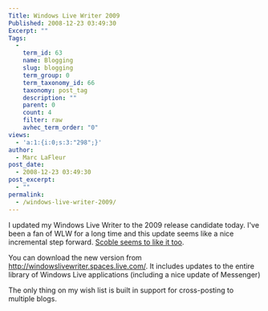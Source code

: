 ```yaml
---
Title: Windows Live Writer 2009
Published: 2008-12-23 03:49:30
Excerpt: ""
Tags:
  - 
    term_id: 63
    name: Blogging
    slug: blogging
    term_group: 0
    term_taxonomy_id: 66
    taxonomy: post_tag
    description: ""
    parent: 0
    count: 4
    filter: raw
    avhec_term_order: "0"
views:
  - 'a:1:{i:0;s:3:"298";}'
author:
  - Marc LaFleur
post_date:
  - 2008-12-23 03:49:30
post_excerpt:
  - ""
permalink:
  - /windows-live-writer-2009/
---
```

<p>I updated my Windows Live Writer to the 2009 release candidate today. I've been a fan of WLW for a long time and this update seems like a nice incremental step forward. <a href="http://scobleizer.com/2008/12/21/testing-out-the-latest-windows-live-writer/" target="_blank">Scoble seems to like it too</a>. </p>  <p>You can download the new version from <a title="http://windowslivewriter.spaces.live.com/" href="http://windowslivewriter.spaces.live.com/">http://windowslivewriter.spaces.live.com/</a>. It includes updates to the entire library of Windows Live applications (including a nice update of Messenger)</p>  <p>The only thing on my wish list is built in support for cross-posting to multiple blogs. </p>
